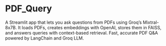 # PDF_Query
A Streamlit app that lets you ask questions from PDFs using Groq’s Mixtral-8x7B. It loads PDFs, creates embeddings with OpenAI, stores them in FAISS, and answers queries with context-based retrieval. Fast, accurate PDF Q&amp;A powered by LangChain and Groq LLM.
